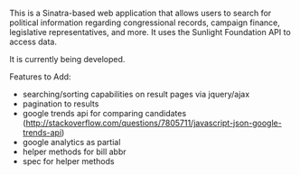 This is a Sinatra-based web application that allows users to search for political information regarding congressional records, campaign finance, legislative representatives, and more.  It uses the Sunlight Foundation API to access data.

It is currently being developed.

Features to Add:
-  searching/sorting capabilities on result pages via jquery/ajax
-  pagination to results 
-  google trends api for comparing candidates (http://stackoverflow.com/questions/7805711/javascript-json-google-trends-api) 
-  google analytics as partial 
-  helper methods for bill abbr
-  spec for helper methods 

